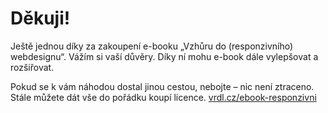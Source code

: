 # Děkuji!

Ještě jednou díky za zakoupení e-booku „Vzhůru do (responzivního) webdesignu“. Vážím si vaší důvěry. Díky ní mohu e-book dále vylepšovat a rozšiřovat.

Pokud se k vám náhodou dostal jinou cestou, nebojte – nic není ztraceno. Stále můžete dát vše do pořádku koupí licence. [vrdl.cz/ebook-responzivni](http://www.vzhurudolu.cz/ebook-responzivni)
